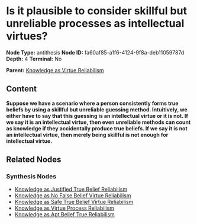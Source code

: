 # Is it plausible to consider skillful but unreliable processes as intellectual virtues?

**Node Type:** antithesis
**Node ID:** fa60af85-a1f6-4124-9f8a-deb11059787d
**Depth:** 4
**Terminal:** No

**Parent:** [Knowledge as Virtue Reliabilism](knowledge-as-virtue-reliabilism-synthesis-acc7caf8-ac93-4897-847d-000aa78ae0d7.md)

## Content

**Suppose we have a scenario where a person consistently forms true beliefs by using a skillful but unreliable guessing method. Intuitively, we either have to say that this guessing is an intellectual virtue or it is not. If we say it is an intellectual virtue, then even unreliable methods can count as knowledge if they accidentally produce true beliefs. If we say it is not an intellectual virtue, then merely being skillful is not enough for intellectual virtue.**

## Related Nodes

### Synthesis Nodes

- [Knowledge as Justified True Belief Reliabilism](knowledge-as-justified-true-belief-reliabilism-synthesis-7a24b17e-692c-4674-bffa-0434eafc3275.md)
- [Knowledge as No False Belief Virtue Reliabilism](knowledge-as-no-false-belief-virtue-reliabilism-synthesis-cf788204-3aaf-47b5-a4a0-a4d9f4c1af47.md)
- [Knowledge as Safe True Belief Virtue Reliabilism](knowledge-as-safe-true-belief-virtue-reliabilism-synthesis-21c7487e-ad91-473b-bae8-14773b100d51.md)
- [Knowledge as Virtue Process Reliabilism](knowledge-as-virtue-process-reliabilism-synthesis-1e64b6fc-098d-4d84-bd29-f601f7dcbe1e.md)
- [Knowledge as Apt Belief True Reliabilism](knowledge-as-apt-belief-true-reliabilism-synthesis-57e38fb4-1461-4e10-8d68-47c66fd35f1a.md)
